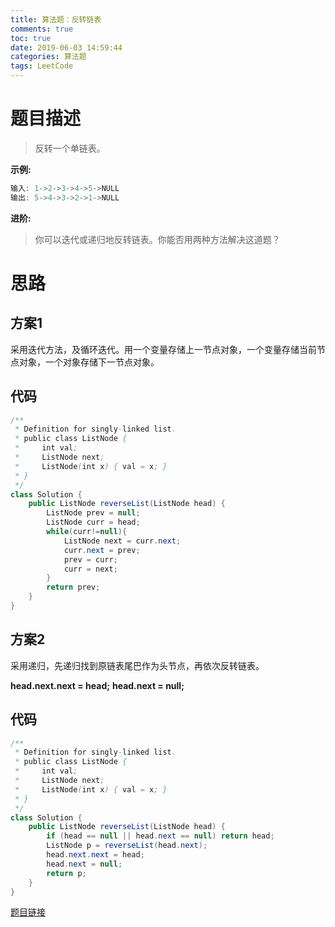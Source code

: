 ```yaml
---
title: 算法题：反转链表
comments: true
toc: true
date: 2019-06-03 14:59:44
categories: 算法题
tags: LeetCode
---
```


# 题目描述

>反转一个单链表。

**示例:**
```java
输入: 1->2->3->4->5->NULL
输出: 5->4->3->2->1->NULL
```

**进阶:**
>你可以迭代或递归地反转链表。你能否用两种方法解决这道题？

# 思路

## 方案1

采用迭代方法，及循环迭代。用一个变量存储上一节点对象，一个变量存储当前节点对象，一个对象存储下一节点对象。

## 代码
```java
/**
 * Definition for singly-linked list.
 * public class ListNode {
 *     int val;
 *     ListNode next;
 *     ListNode(int x) { val = x; }
 * }
 */
class Solution {
    public ListNode reverseList(ListNode head) {
        ListNode prev = null;
        ListNode curr = head;
        while(curr!=null){
            ListNode next = curr.next;
            curr.next = prev;
            prev = curr;
            curr = next;
        }
        return prev;
    }
}
```

## 方案2

采用递归，先递归找到原链表尾巴作为头节点，再依次反转链表。

**head.next.next = head;**
**head.next = null;**

## 代码

```java
/**
 * Definition for singly-linked list.
 * public class ListNode {
 *     int val;
 *     ListNode next;
 *     ListNode(int x) { val = x; }
 * }
 */
class Solution {
    public ListNode reverseList(ListNode head) {
        if (head == null || head.next == null) return head;
        ListNode p = reverseList(head.next);
        head.next.next = head;
        head.next = null;
        return p;
    }
}
```
[题目链接](https://leetcode-cn.com/problems/reverse-linked-list/)
